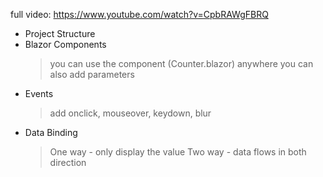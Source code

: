 full video: https://www.youtube.com/watch?v=CpbRAWgFBRQ

- Project Structure
- Blazor Components
    > you can use the component (Counter.blazor) anywhere
    > you can also add parameters
- Events
    > add onclick, mouseover, keydown, blur
- Data Binding
    > One way - only display the value
    > Two way - data flows in both direction